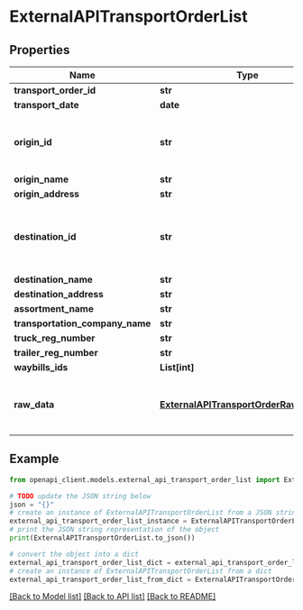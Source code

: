 # ExternalAPITransportOrderList


## Properties

Name | Type | Description | Notes
------------ | ------------- | ------------- | -------------
**transport_order_id** | **str** |  | [readonly] 
**transport_date** | **date** |  | [readonly] 
**origin_id** | **str** | Unique identifier of the origin in your system | 
**origin_name** | **str** |  | [optional] 
**origin_address** | **str** |  | [optional] 
**destination_id** | **str** | Unique identifier of the destination in your system | 
**destination_name** | **str** |  | [optional] 
**destination_address** | **str** |  | [optional] 
**assortment_name** | **str** |  | [readonly] 
**transportation_company_name** | **str** |  | [optional] 
**truck_reg_number** | **str** |  | [optional] 
**trailer_reg_number** | **str** |  | [optional] 
**waybills_ids** | **List[int]** |  | [readonly] 
**raw_data** | [**ExternalAPITransportOrderRawDataList**](ExternalAPITransportOrderRawDataList.md) | The IDs of the Waybiller internal objects | [readonly] 

## Example

```python
from openapi_client.models.external_api_transport_order_list import ExternalAPITransportOrderList

# TODO update the JSON string below
json = "{}"
# create an instance of ExternalAPITransportOrderList from a JSON string
external_api_transport_order_list_instance = ExternalAPITransportOrderList.from_json(json)
# print the JSON string representation of the object
print(ExternalAPITransportOrderList.to_json())

# convert the object into a dict
external_api_transport_order_list_dict = external_api_transport_order_list_instance.to_dict()
# create an instance of ExternalAPITransportOrderList from a dict
external_api_transport_order_list_from_dict = ExternalAPITransportOrderList.from_dict(external_api_transport_order_list_dict)
```
[[Back to Model list]](../README.md#documentation-for-models) [[Back to API list]](../README.md#documentation-for-api-endpoints) [[Back to README]](../README.md)



